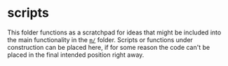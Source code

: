 # scripts

This folder functions as a scratchpad for ideas that might be included into the
main functionality in the [`m/`](../m) folder. Scripts or functions under
construction can be placed here, if for some reason the code can't be placed in
the final intended position right away.
